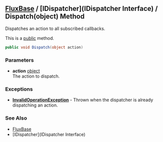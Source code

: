 [FluxBase](index) / [IDispatcher](IDispatcher Interface) / Dispatch(object) Method
----------------------------------------------------------------------------------

Dispatches an action to all subscribed callbacks.

This is a [public](https://docs.microsoft.com/dotnet/csharp/language-reference/keywords/public) method.

```c#
public void Dispatch(object action)
```

### Parameters
* __action__ [object](https://docs.microsoft.com/dotnet/api/system.object)  
The action to dispatch.

### Exceptions
* __[InvalidOperationException](https://docs.microsoft.com/dotnet/api/system.invalidoperationexception)__ - Thrown when the dispatcher is already dispatching an action.

### See Also
* [FluxBase](index)
* [IDispatcher](IDispatcher Interface)